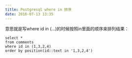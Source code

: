 ```yaml
---
title: Postgresql where in 排序
date: 2016-07-13 13:35
---
```

意思就是写where id in (...)的时候按照in里面的顺序来排列结果：

    select *
    from comments
    where id in (1,3,2,4)
    order by position(id::text in '1,3,2,4')
